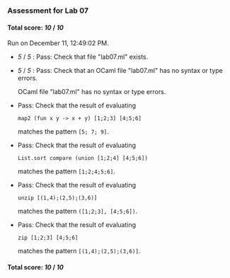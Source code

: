 ### Assessment for Lab 07

#### Total score: _10_ / _10_

Run on December 11, 12:49:02 PM.

+  _5_ / _5_ : Pass: Check that file "lab07.ml" exists.

+  _5_ / _5_ : Pass: Check that an OCaml file "lab07.ml" has no syntax or type errors.

    OCaml file "lab07.ml" has no syntax or type errors.



+ Pass: 
Check that the result of evaluating
   ```
   map2 (fun x y -> x + y) [1;2;3] [4;5;6]
   ```
   matches the pattern `[5; 7; 9]`.

   




+ Pass: 
Check that the result of evaluating
   ```
   List.sort compare (union [1;2;4] [4;5;6])
   ```
   matches the pattern `[1;2;4;5;6]`.

   




+ Pass: 
Check that the result of evaluating
   ```
   unzip [(1,4);(2,5);(3,6)] 
   ```
   matches the pattern `([1;2;3], [4;5;6])`.

   




+ Pass: 
Check that the result of evaluating
   ```
   zip [1;2;3] [4;5;6]
   ```
   matches the pattern `[(1,4);(2,5);(3,6)]`.

   




#### Total score: _10_ / _10_

